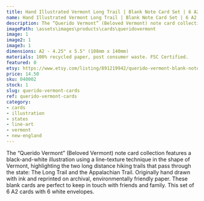 ```yaml
---
title: Hand Illustrated Vermont Long Trail | Blank Note Card Set | 6 A2 Cards + Envelopes
name: Hand Illustrated Vermont Long Trail | Blank Note Card Set | 6 A2 Cards + Envelopes
description: The “Querido Vermont” (Beloved Vermont) note card collection features a black-and-white illustration using a line-texture technique in the shape of Vermont, highlighting the two long distance hiking trails that pass through the state - The Long Trail and the Appalachian Trail. Originally hand drawn with ink and reprinted on archival, environmentally friendly paper.
imagePath: \assets\images\products\cards\queridovermont
image: 1
image2: 1
image3: 1
dimensions: A2 - 4.25" x 5.5" (108mm x 140mm)
materials: 100% recycled paper, post consumer waste. FSC Certified.
featured: 0
etsy: https://www.etsy.com/listing/891219942/querido-vermont-blank-note-card-set-5-a2
price: 14.50
sku: 040002
stock: 1
slug: querido-vermont-cards
ref: querido-vermont-cards
category:
- cards
- illustration
- states
- line-art
- vermont
- new-england
---
```

The “Querido Vermont” (Beloved Vermont) note card collection features a black-and-white illustration using a line-texture technique in the shape of Vermont, highlighting the two long distance hiking trails that pass through the state: The Long Trail and the Appalachian Trail. Originally hand drawn with ink and reprinted on archival, environmentally friendly paper. These blank cards are perfect to keep in touch with friends and family. This set of 6 A2 cards with 6 white envelopes.
